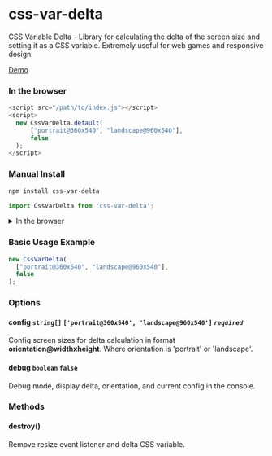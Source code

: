 # css-var-delta

CSS Variable Delta - Library for calculating the delta of the screen size and setting it as a CSS variable.
Extremely useful for web games and responsive design.

[Demo](https://hikorniienko.github.io/css-var-delta/)

### In the browser

```js
<script src="/path/to/index.js"></script>
<script>
  new CssVarDelta.default(
      ["portrait@360x540", "landscape@960x540"],
      false
  );
</script>
```

### Manual Install

```bash
npm install css-var-delta
```

```js
import CssVarDelta from 'css-var-delta';
```

<details>
<summary>
In the browser
</summary>

You need build this repo.

```js
<script src="/path/to/index.js"></script>
<script>
  new CssVarDelta.default(
      ["portrait@360x540", "landscape@960x540"],
      false
  );
</script>
```
</details>

### Basic Usage Example

```js
new CssVarDelta(
  ["portrait@360x540", "landscape@960x540"],
  false
);
```

### Options

#### config `string[]` `['portrait@360x540', 'landscape@960x540']` *`required`*
Config screen sizes for delta calculation in format **orientation@widthxheight**.
Where orientation is 'portrait' or 'landscape'.

#### debug `boolean` `false`
Debug mode, display delta, orientation, and current config in the console.

### Methods

#### destroy()
Remove resize event listener and delta CSS variable.
